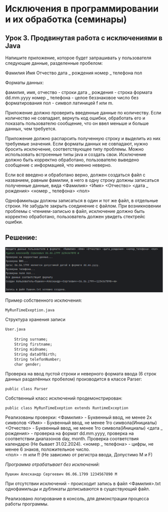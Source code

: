 # Исключения в программировании и их обработка (семинары)
## Урок 3. Продвинутая работа с исключениями в Java
Напишите приложение, которое будет запрашивать у пользователя следующие данные, разделенные пробелом:

Фамилия Имя Отчество дата _ рождения номер _ телефона пол

Форматы данных:

фамилия, имя, отчество - строки
дата _ рождения - строка формата dd.mm.yyyy
номер _ телефона - целое беззнаковое число без форматирования
пол - символ латиницей f или m.

Приложение должно проверить введенные данные по количеству. 
Если количество не совпадает, вернуть код ошибки, обработать его и показать пользователю сообщение, что он ввел меньше и больше данных, чем требуется.

Приложение должно распарсить полученную строку и выделить из них требуемые значения. 
Если форматы данных не совпадают, нужно бросить исключение, соответствующее типу проблемы. 
Можно использовать встроенные типы java и создать свои. Исключение должно быть корректно обработано, пользователю выведено сообщение с информацией, что именно неверно.

Если всё введено и обработано верно, должен создаться файл с названием, равным фамилии, в него в одну строку должны записаться полученные данные, вида
<Фамилия> <Имя> <Отчество> <дата _ рождения> <номер _ телефона> <пол>

Однофамильцы должны записаться в один и тот же файл, в отдельные строки.
Не забудьте закрыть соединение с файлом.
При возникновении проблемы с чтением-записью в файл, исключение должно быть корректно обработано, пользователь должен увидеть стектрейс ошибки.

## Решение:

![Screen.png](Screen.png)

Пример собственного исключения:
```
MyRunTimeExeption.java 
```

Структура хранения записи
```
User.java

    String surname;
    String firstname;
    String midname;
    String dataOfBirth;
    String telefonNumber;
    char gender;
```

Проверка на ввод пустой строки и неверного формата ввода (6 строк данных разделённых пробелом) производится в классе Parser:

```
public class Parser 
```

Собственный класс исключений продемонстрирован:

```
public class MyRunTimeExeption extends RuntimeException
```
Реализованы проверки:
<Фамилия> - Буквенный ввод, не менее 2х символов
<Имя> - Буквенный ввод, не менее 1го символа(Инициалы)
<Отчество> - Буквенный ввод, не менее 1го символа(Инициалы)
<дата _ рождения> - проверка на формат dd.mm.yyyy, проверка на соответствии диапазонов day, month. Проверка соответствия календарю (Не бывает 31.02.2024).
<номер _ телефона> - цифры, не менее 6 знаков, положительное число.  
<пол> - m или f! (Не зависимо от регистра ввода, Допустимо M и F)

*Программа отрабатывает без исключений:*
```
Пушкин Алескандр Сергеевич 06.06.1799 1234567890 M

```

При отсутствии исключений - происходит запись в файл <Фамилия>.txt
однофамильцы и дубликаты дописываются в существующий файл.

Реализовано логирование в консоль, для демонстрации процесса работы программы.



